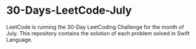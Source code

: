 # 30-Days-LeetCode-July
LeetCode is running the 30-Day LeetCoding Challenge for the month of July. This repository contains the solution of each problem solved in Swift Language.
